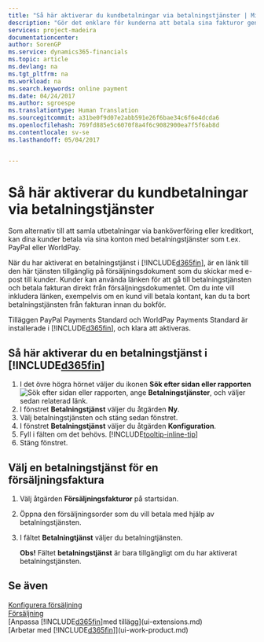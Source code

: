 ```yaml
---
title: "Så här aktiverar du kundbetalningar via betalningstjänster | Microsoft Docs"
description: "Gör det enklare för kunderna att betala sina fakturor genom att aktivera betalningstjänster."
services: project-madeira
documentationcenter: 
author: SorenGP
ms.service: dynamics365-financials
ms.topic: article
ms.devlang: na
ms.tgt_pltfrm: na
ms.workload: na
ms.search.keywords: online payment
ms.date: 04/24/2017
ms.author: sgroespe
ms.translationtype: Human Translation
ms.sourcegitcommit: a31be0f9d07e2abb591e26f6bae34c6f6e4dcda6
ms.openlocfilehash: 769fd885e5c6070f8a4f6c9082900ea7f5f6ab8d
ms.contentlocale: sv-se
ms.lasthandoff: 05/04/2017


---
```

# <a name="how-to-enable-customer-payments-through-payment-services"></a>Så här aktiverar du kundbetalningar via betalningstjänster
Som alternativ till att samla utbetalningar via banköverföring eller kreditkort, kan dina kunder betala via sina konton med betalningstjänster som t.ex. PayPal eller WorldPay.  

När du har aktiverat en betalningstjänst i [!INCLUDE[d365fin](includes/d365fin_md.md)], är en länk till den här tjänsten tillgänglig på försäljningsdokument som du skickar med e-post till kunder. Kunder kan använda länken för att gå till betalningstjänsten och betala fakturan direkt från försäljningsdokumentet. Om du inte vill inkludera länken, exempelvis om en kund vill betala kontant, kan du ta bort betalningstjänsten från fakturan innan du bokför.  

Tilläggen PayPal Payments Standard och WorldPay Payments Standard är installerade i [!INCLUDE[d365fin](includes/d365fin_md.md)], och klara att aktiveras.  

## <a name="to-enable-a-payment-service-in-included365finincludesd365finmdmd"></a>Så här aktiverar du en betalningstjänst i [!INCLUDE[d365fin](includes/d365fin_md.md)]
1. I det övre högra hörnet väljer du ikonen **Sök efter sidan eller rapporten** ![Sök efter sidan eller rapporten](media/ui-search/search_small.png "Sök efter sidan eller rapporten"), ange **Betalningstjänster**, och väljer sedan relaterad länk.  
2. I fönstret **Betalningstjänst** väljer du åtgärden **Ny**.  
3. Välj betalningstjänsten och stäng sedan fönstret.  
4. I fönstret **Betalningstjänst** väljer du åtgärden **Konfiguration**.  
5. Fyll i fälten om det behövs. [!INCLUDE[tooltip-inline-tip](includes/tooltip-inline-tip_md.md)]  
6. Stäng fönstret.  

## <a name="to-select-a-payment-service-on-a-sales-invoice"></a>Välj en betalningstjänst för en försäljningsfaktura
1. Välj åtgärden **Försäljningsfakturor** på startsidan.  
2. Öppna den försäljningsorder som du vill betala med hjälp av betalningstjänsten.  
3. I fältet **Betalningtjänst** väljer du betalningtjänsten.  
  
    **Obs!** Fältet **betalningstjänst** är bara tillgängligt om du har aktiverat betalningstjänsten.  

## <a name="see-also"></a>Se även  
[Konfigurera försäljning](sales-setup-sales.md)  
[Försäljning](sales-manage-sales.md)  
[Anpassa [!INCLUDE[d365fin](includes/d365fin_md.md)]med tillägg](ui-extensions.md)  
[Arbetar med [!INCLUDE[d365fin](includes/d365fin_md.md)]](ui-work-product.md)  

